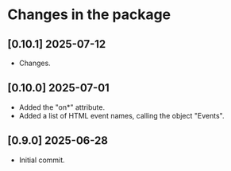 # Changes in the package

## [0.10.1] 2025-07-12
* Changes.

## [0.10.0] 2025-07-01
* Added the "on*" attribute.
* Added a list of HTML event names, calling the object "Events".
  
## [0.9.0] 2025-06-28
* Initial commit.